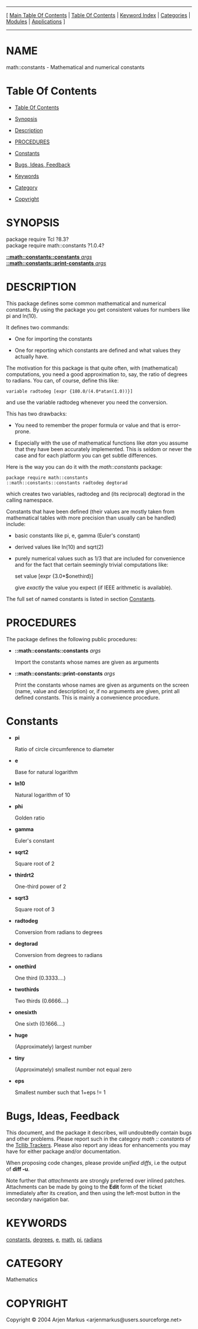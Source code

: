 
[//000000001]: # (math::constants \- Tcl Math Library)
[//000000002]: # (Generated from file 'constants\.man' by tcllib/doctools with format 'markdown')
[//000000003]: # (Copyright &copy; 2004 Arjen Markus <arjenmarkus@users\.sourceforge\.net>)
[//000000004]: # (math::constants\(n\) 1\.0\.4 tcllib "Tcl Math Library")

<hr> [ <a href="../../../../toc.md">Main Table Of Contents</a> &#124; <a
href="../../../toc.md">Table Of Contents</a> &#124; <a
href="../../../../index.md">Keyword Index</a> &#124; <a
href="../../../../toc0.md">Categories</a> &#124; <a
href="../../../../toc1.md">Modules</a> &#124; <a
href="../../../../toc2.md">Applications</a> ] <hr>

# NAME

math::constants \- Mathematical and numerical constants

# <a name='toc'></a>Table Of Contents

  - [Table Of Contents](#toc)

  - [Synopsis](#synopsis)

  - [Description](#section1)

  - [PROCEDURES](#section2)

  - [Constants](#section3)

  - [Bugs, Ideas, Feedback](#section4)

  - [Keywords](#keywords)

  - [Category](#category)

  - [Copyright](#copyright)

# <a name='synopsis'></a>SYNOPSIS

package require Tcl ?8\.3?  
package require math::constants ?1\.0\.4?  

[__::math::constants::constants__ *args*](#1)  
[__::math::constants::print\-constants__ *args*](#2)  

# <a name='description'></a>DESCRIPTION

This package defines some common mathematical and numerical constants\. By using
the package you get consistent values for numbers like pi and ln\(10\)\.

It defines two commands:

  - One for importing the constants

  - One for reporting which constants are defined and what values they actually
    have\.

The motivation for this package is that quite often, with \(mathematical\)
computations, you need a good approximation to, say, the ratio of degrees to
radians\. You can, of course, define this like:

    variable radtodeg [expr {180.0/(4.0*atan(1.0))}]

and use the variable radtodeg whenever you need the conversion\.

This has two drawbacks:

  - You need to remember the proper formula or value and that is error\-prone\.

  - Especially with the use of mathematical functions like *atan* you assume
    that they have been accurately implemented\. This is seldom or never the case
    and for each platform you can get subtle differences\.

Here is the way you can do it with the *math::constants* package:

    package require math::constants
    ::math::constants::constants radtodeg degtorad

which creates two variables, radtodeg and \(its reciprocal\) degtorad in the
calling namespace\.

Constants that have been defined \(their values are mostly taken from
mathematical tables with more precision than usually can be handled\) include:

  - basic constants like pi, e, gamma \(Euler's constant\)

  - derived values like ln\(10\) and sqrt\(2\)

  - purely numerical values such as 1/3 that are included for convenience and
    for the fact that certain seemingly trivial computations like:

    set value [expr {3.0*$onethird}]

    give *exactly* the value you expect \(if IEEE arithmetic is available\)\.

The full set of named constants is listed in section
[Constants](#section3)\.

# <a name='section2'></a>PROCEDURES

The package defines the following public procedures:

  - <a name='1'></a>__::math::constants::constants__ *args*

    Import the constants whose names are given as arguments

  - <a name='2'></a>__::math::constants::print\-constants__ *args*

    Print the constants whose names are given as arguments on the screen \(name,
    value and description\) or, if no arguments are given, print all defined
    constants\. This is mainly a convenience procedure\.

# <a name='section3'></a>Constants

  - __pi__

    Ratio of circle circumference to diameter

  - __e__

    Base for natural logarithm

  - __ln10__

    Natural logarithm of 10

  - __phi__

    Golden ratio

  - __gamma__

    Euler's constant

  - __sqrt2__

    Square root of 2

  - __thirdrt2__

    One\-third power of 2

  - __sqrt3__

    Square root of 3

  - __radtodeg__

    Conversion from radians to degrees

  - __degtorad__

    Conversion from degrees to radians

  - __onethird__

    One third \(0\.3333\.\.\.\.\)

  - __twothirds__

    Two thirds \(0\.6666\.\.\.\.\)

  - __onesixth__

    One sixth \(0\.1666\.\.\.\.\)

  - __huge__

    \(Approximately\) largest number

  - __tiny__

    \(Approximately\) smallest number not equal zero

  - __eps__

    Smallest number such that 1\+eps \!= 1

# <a name='section4'></a>Bugs, Ideas, Feedback

This document, and the package it describes, will undoubtedly contain bugs and
other problems\. Please report such in the category *math :: constants* of the
[Tcllib Trackers](http://core\.tcl\.tk/tcllib/reportlist)\. Please also report
any ideas for enhancements you may have for either package and/or documentation\.

When proposing code changes, please provide *unified diffs*, i\.e the output of
__diff \-u__\.

Note further that *attachments* are strongly preferred over inlined patches\.
Attachments can be made by going to the __Edit__ form of the ticket
immediately after its creation, and then using the left\-most button in the
secondary navigation bar\.

# <a name='keywords'></a>KEYWORDS

[constants](\.\./\.\./\.\./\.\./index\.md\#constants),
[degrees](\.\./\.\./\.\./\.\./index\.md\#degrees), [e](\.\./\.\./\.\./\.\./index\.md\#e),
[math](\.\./\.\./\.\./\.\./index\.md\#math), [pi](\.\./\.\./\.\./\.\./index\.md\#pi),
[radians](\.\./\.\./\.\./\.\./index\.md\#radians)

# <a name='category'></a>CATEGORY

Mathematics

# <a name='copyright'></a>COPYRIGHT

Copyright &copy; 2004 Arjen Markus <arjenmarkus@users\.sourceforge\.net>
